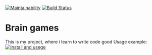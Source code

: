 [![Maintainability](https://api.codeclimate.com/v1/badges/a99a88d28ad37a79dbf6/maintainability)](https://codeclimate.com/github/codeclimate/codeclimate/maintainability)
[![Build Status](https://travis-ci.org/DoeDeer/python-project-lvl1.svg?branch=master)](https://travis-ci.org/DoeDeer/python-project-lvl1)

# Brain games  
This is my project, where i learn to write code good
Usage example:
[![Install and usege](https://asciinema.org/a/ocGsli3qpX6zeTiHD1hcH3EXA.svg)](https://asciinema.org/a/ocGsli3qpX6zeTiHD1hcH3EXA)
